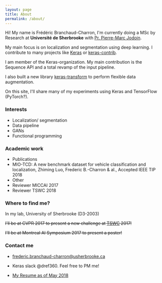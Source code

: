 ```yaml
---
layout: page
title: About
permalink: /about/
---
```


Hi!
My name is Frédéric Branchaud-Charron, I'm currently doing a MSc by Research at **Université de Sherbrooke** with [Pr. Pierre-Marc Jodoin](http://info.usherbrooke.ca/pmjodoin/).

My main focus is on localization and segmentation using deep learning. I contribute to many projects like [Keras](keras.io) or [keras-contrib](https://github.com/farizrahman4u/keras-contrib).

I am member of the Keras-organization. My main contribution is the Sequence API and a total revamp of the input pipeline.


I also built a new library [keras-transform](https://github.com/Dref360/keras-transform) to perform flexible data augmentation.

On this site, I'll share many of my experiments using Keras and TensorFlow (PyTorch?).

### Interests
* Localization/ segmentation
* Data pipeline
* GANs
* Functional programming

### Academic work
* Publications
 * MIO-TCD: A new benchmark dataset for vehicle classification and localization, Zhiming Luo, Frederic B.-Charron & al., Accepted IEEE TIP 2018
* Other
 * Reviewer MICCAI 2017
 * Reviewer TSWC 2018

### Where to find me?
In my lab, University of Sherbrooke (D3-2003)

~~I'll be at CVPR 2017 to present a new challenge at [TSWC](tcd.miovision.com) 2017!~~

~~I'll be at Montreal AI Symposium 2017 to present a poster!~~

### Contact me

* [frederic.branchaud-charron@usherbrooke.ca](mailto:frederic.branchaud-charron@usherbrooke.ca)

* Keras slack @dref360. Feel free to PM me!

* [My Resume as of May 2018](/images/resume.pdf)
